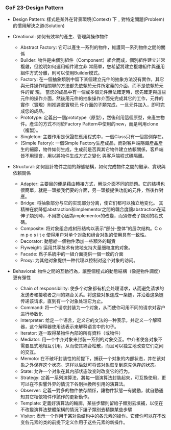 ### GoF 23-Design Pattern
* Design Pattern: 樣式是某外在背景環境(Context) 下﹐對特定問題(Problem)的慣用解決之道(Solution)    

* Creational: 如何有效率的產生、管理與操作物件
	* Abstract Factory: 它可以產生一系列的物件，維護同一系列物件之間的關係
	* Builder: 物件是由個別組件（Component）組合而成，個別組件建立非常複雜，但說明如何運用組件建立非 常簡單，您希望將建立複雜組件與運用組件方式分離，則可以使用Builder模式。
	* Factory: 在一個抽象類別中留下某個建立元件的抽象方法沒有實作，其它與元件操作相關聯的方法都先依賴於元件所定義的介面，而不是依賴於元件的實 現， 當您的成品中有一個或多個元件無法確定時，您先確定與這些元件的操作介面，然後用元件的抽象操作介面先完成其它的工作，元件的實作（實現）則推遲至實現元 件介面的子類完成，一旦元件加入，即可完成您的成品。
	* Prototype: 定義出一個prototype（原型），然後利用這個原型，來產生物件。產生的方式不同於Factory Pattern中使用的new，而是利用clone（複製）。
	* Singleton: 主要作用是保證在應用程式中，一個Class只有一個實例存在。
	* (Simple Fatory): 一個Simple Factory生產成品，而對客戶端隱藏產品產生的細節，物件如何生成，生成前是否與其它物件建立依賴關係，客戶端皆不用理會，用以將物件生成方式之變化 與客戶端程式碼隔離。
* Structural: 如何設計物件之間的靜態結構，如何完成物件之間的繼承、實現與依賴關係
	* Adapter: 主要目的便是藉由轉接方式，解決介面不同的問題。它的結構也很簡單，就是一頭接我們要的介面，另一頭接提供功能的元件，然後作對應。
	* Bridge: 将抽象部分与它的实现部分分离，使它们都可以独立地变化。 其精神在於降低abstraction和implementor之間的耦合度讓abstraction在延伸子類別時，不用擔心因為implementor的改變，而須修改子類別的程式碼。
	* Composite: 将对象组合成树形结构以表示“部分-整体”的层次结构。C o m p o s i t e 使得用户对单个对象和组合对象的使用具有一致性。
	* Decorator: 動態給一個物件添加一些額外的職責
	* Flyweight: 运用共享技术有效地支持大量细粒度的对象。
	* Facade: 爲子系統中的一組介面提供一個一致的介面
	* Proxy: 为其他对象提供一种代理以控制对这个对象的访问。
* Behavioral: 物件之間的互動行為，讓整個程式的動態結構（像是物件調度）更有彈性
	* Chain of responsibility: 使多个对象都有机会处理请求，从而避免请求的发送者和接收者之间的耦合关系。将这些对象连成一条链，并沿着这条链传递该请求，直到有一个对象处理它为止。
	* Command: 将一个请求封装为一个对象，从而使你可用不同的请求对客户进行参数化
	* Interpreter: 给定一个语言，定义它的文法的一种表示，并定义一个解释器，这个解释器使用该表示来解释语言中的句子。
	* Iterator: 逐一取得某物件內部的所有資料（或物件）
	* Mediator: 用一个中介对象来封装一系列的对象交互。中介者使各对象不需要显式地相互引用，从而使其耦合松散，而且可以独立地改变它们之间的交互。
	* Memoto: 在不破坏封装性的前提下，捕获一个对象的内部状态，并在该对象之外保存这个状态。这样以后就可将该对象恢复到原先保存的状态。
	* State: 允许一个对象在其内部状态改变时改变它的行为。
	* Strategy: 定義一系列演算法，將每一個演算法封裝起來，可互換使用，更可以在不影響外界的情況下各別抽換所引用的演算法。
	* Observer: 定義一對多的物件依存關係，讓物件狀態一有變動，就自動通知其它相依物件作該作的更新動作。
	* Template: 定義好演算法的輪廓，某些步驟則留給子類別去填補，以便在不改變演算法整體架構的情況下讓子類別去精鍊某些步驟
	* Visitor: 表示一个作用于某对象结构中的各元素的操作。它使你可以在不改变各元素的类的前提下定义作用于这些元素的新操作。
